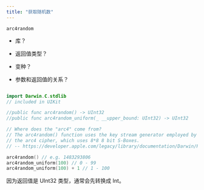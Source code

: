 ```yaml
---
title: "获取随机数"
---
```


`arc4random`

- 库？

- 返回值类型？

- 变种？

- 参数和返回值的关系？

```swift

import Darwin.C.stdlib
// included in UIKit

//public func arc4random() -> UInt32
//public func arc4random_uniform(_ __upper_bound: UInt32) -> UInt32

// Where does the "arc4" come from?
// The arc4random() function uses the key stream generator employed by
// the arc4 cipher, which uses 8*8 8 bit S-Boxes.
// -- https://developer.apple.com/legacy/library/documentation/Darwin/Reference/ManPages/man3/arc4random.3.html

arc4random() // e.g. 1483293806
arc4random_uniform(100) // 0 - 99
arc4random_uniform(100) + 1 // 1 - 100

```

因为返回值是 UInt32 类型，通常会先转换成 Int。
